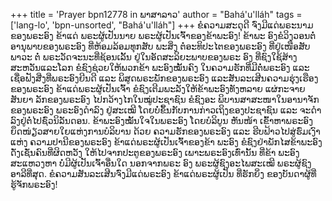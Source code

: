 +++
title = 'Prayer bpn12778 in ພາສາລາວ'
author = "Bahá'u'lláh"
tags = ['lang-lo', 'bpn-unsorted', "Bahá'u'lláh"]
+++
ຂໍຄວາມສະດຸດີ ຈົ່ງມີແດ່ພຣະນາມຂອງພຣະອົງ ຂ້າແດ່ ພຣະຜູ້ເປັນນາຍ ພຣະຜູ້ເປັນເຈົ້າຂອງຂ້າພະອົງ! ຂ້າພະ ອົງຂໍວິງວອນຕໍ່ອານຸພາບຂອງພຣະອົງ ທີ່ຫ້ອມລ້ອມທຸກສັບ ພະສິ່ງ ຕໍ່ອະທິປະໄຕຂອງພຣະອົງ ທີ່ຢູ່ເໜືອສັບພາວະ ຕໍ່ ພຣະວັດຈະນະທີ່ຊ້ອນເລັ້ນ ຢູ່ໃນອັດສະລິຍະພາບຂອງພຣະ ອົງ ທີ່ຊົງໃຊ້ສ້າງສະຫວັນແລະໂລກ ຂໍຊົງຊ່ວຍໃຫ້ພວກຂ້າ ພະອົງໝັ້ນຄົງ  ໃນຄວາມຮັກທີ່ມີຕໍ່ພຣະອົງ ແລະ ເຊື່ອຟັງສີ່ງທີ່ພຣະອົງຍີນດີ  ແລະ ພິສູດພຣະພັກຂອງພຣະອົງ ແລະສັນລະເສີນຄວາມຮຸ່ງເຮືອງຂອງພຣະອົງ  ຂ້າແດ່ພຣະຜູ້ເປັນເຈົ້າ ຂໍຊົງເຕີມພະລັງໃຫ້ຂ້າພະອົງທັງຫລາຍ ແຜ່ກະຈາຍສັນຍາ ລັກຂອງພຣະອົງ ໄປກວ້າງໄກໃນໝູ່ປະຊາຊົນ ຂໍຊົງອະ ພິບານສາສະໜາໃນອານາຈັກຂອງພຣະອົງ ພຣະອົງດໍາລົງ ຢູ່ສະເໝີ ໂດຍບໍ່ຂຶ້ນກັບການກ່າວເຖິງຂອງປະຊາຊົນ ແລະ ຈະດໍາລົງຢູ່ຕໍ່ໄປຊົ່ວນິລັນດອນ.
       ຂ້າພະອົງໝັ້ນໃຈໃນພຣະອົງ ໂດຍບໍລິບູນ   ຫັນໜ້າ ເຂົ້າຫາພຣະອົງ ຍຶດໜ່ຽວສາຍໃຍແຫ່ງການບໍລິບານ  ດ້ວຍ ຄວາມຮັກຂອງພຣະອົງ ແລະ ຮີບຟ້າວໄປສູ່ຮົ່ມເງົາ ແຫ່ງ ຄວາມປານີຂອງພຣະອົງ ຂ້າແດ່ພຣະຜູ້ເປັນເຈົ້າຂອງຂ້າ ພະອົງ  ຂໍຊົງຢ່າພັກໄສຂ້າພະອົງ ດັ່ງເຊັ່ນຄົນທີ່ຜິດຫວັງ ໃຫ້ໄປຈາກປະຕູຂອງພຣະອົງ ເພາະພຣະອົງເທົ່ານັ້ນ ທີ່ຂ້າ ພະອົງສະແຫວງຫາ ບໍ່ມີຜູ້ເປັນເຈົ້າອື່ນໃດ  ນອກຈາກພຣະ
ອົງ  ພຣະຜູ້ຊົງອະໄພສະເໝີ  ພຣະຜູ້ຊົງອາລີທີ່ສຸດ.
      ຂໍຄວາມສັນລະເສີນຈົ່ງມີແດ່ພຣະອົງ ຂ້າແດ່ພຣະຜູ້ເປັນ ທີ່ຮັກຍິ່ງ  ຂອງບັນດາຜູ້ທີ່ຮູ້ຈັກພຣະອົງ!

